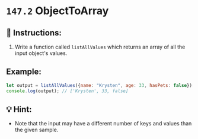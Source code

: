 # `147.2` ObjectToArray

## 📝 Instructions:

1. Write a function called `listAllValues` which returns an array of all the input object's values.

## Example:

```js
let output = listAllValues({name: "Krysten", age: 33, hasPets: false});
console.log(output); // ['Krysten', 33, false]
```

## 💡 Hint:

+ Note that the input may have a different number of keys and values than the given sample.
